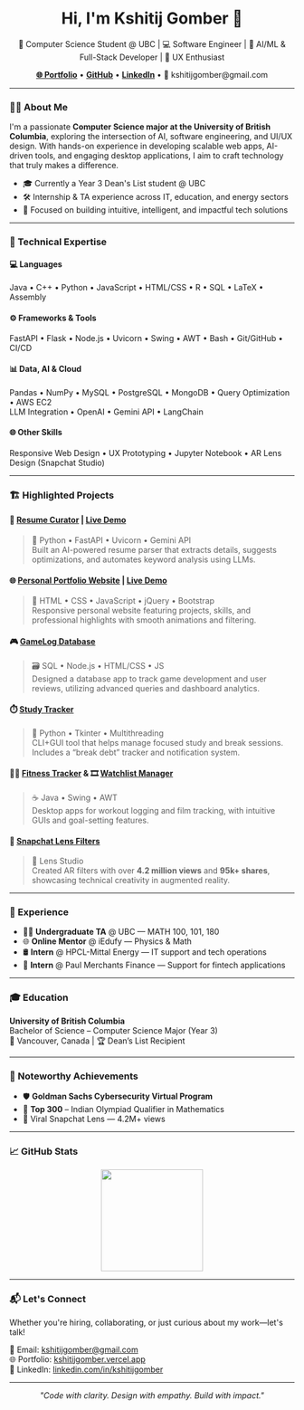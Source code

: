 <h1 align="center">Hi, I'm Kshitij Gomber 👋</h1>
<p align="center">
  🌟 Computer Science Student @ UBC | 💻 Software Engineer | 🧠 AI/ML & Full-Stack Developer | 🎨 UX Enthusiast  
</p>

<p align="center">
  <a href="https://kshitijgomber.com"><strong>🌐 Portfolio</strong></a> •
  <a href="https://github.com/KshitijGomber"><strong>GitHub</strong></a> •
  <a href="https://linkedin.com/in/kshitijgomber"><strong>LinkedIn</strong></a> •
  📧 kshitijgomber@gmail.com
</p>

---

### 👨‍💻 About Me

I'm a passionate **Computer Science major at the University of British Columbia**, exploring the intersection of AI, software engineering, and UI/UX design. With hands-on experience in developing scalable web apps, AI-driven tools, and engaging desktop applications, I aim to craft technology that truly makes a difference.

- 🎓 Currently a Year 3 Dean's List student @ UBC  
- 🛠️ Internship & TA experience across IT, education, and energy sectors  
- 🚀 Focused on building intuitive, intelligent, and impactful tech solutions

---

### 🧠 Technical Expertise

#### 💻 Languages
Java • C++ • Python • JavaScript • HTML/CSS • R • SQL • LaTeX • Assembly

#### ⚙️ Frameworks & Tools
FastAPI • Flask • Node.js • Uvicorn • Swing • AWT • Bash • Git/GitHub • CI/CD

#### 📊 Data, AI & Cloud
Pandas • NumPy • MySQL • PostgreSQL • MongoDB • Query Optimization • AWS EC2  
LLM Integration • OpenAI • Gemini API • LangChain

#### 🌐 Other Skills
Responsive Web Design • UX Prototyping • Jupyter Notebook • AR Lens Design (Snapchat Studio)

---

### 🏗️ Highlighted Projects

#### 📄 [Resume Curator](https://github.com/KshitijGomber/Resume-Curator) | [Live Demo](https://resume-curator.vercel.app)
> 🧠 Python • FastAPI • Uvicorn • Gemini API  
Built an AI-powered resume parser that extracts details, suggests optimizations, and automates keyword analysis using LLMs.

#### 🌐 [Personal Portfolio Website](https://github.com/KshitijGomber/personal-portfolio) | [Live Demo](https://kshitijgomber.vercel.app)
> 🎨 HTML • CSS • JavaScript • jQuery • Bootstrap  
Responsive personal website featuring projects, skills, and professional highlights with smooth animations and filtering.

#### 🎮 [GameLog Database](https://github.com/KshitijGomber/DatabaseProject)
> 🗃️ SQL • Node.js • HTML/CSS • JS  
Designed a database app to track game development and user reviews, utilizing advanced queries and dashboard analytics.

#### ⏱️ [Study Tracker](https://github.com/KshitijGomber/StudyTracker)
> 🐍 Python • Tkinter • Multithreading  
CLI+GUI tool that helps manage focused study and break sessions. Includes a “break debt” tracker and notification system.

#### 🏋️‍♂️ [Fitness Tracker](https://github.com/KshitijGomber/FitnessTracker) & 🎞️ [Watchlist Manager](https://github.com/KshitijGomber/WatchListManager)
> ☕ Java • Swing • AWT  
Desktop apps for workout logging and film tracking, with intuitive GUIs and goal-setting features.

#### 🤳 [Snapchat Lens Filters](https://github.com/KshitijGomber)
> 🌈 Lens Studio  
Created AR filters with over **4.2 million views** and **95k+ shares**, showcasing technical creativity in augmented reality.

---

### 💼 Experience

- 🧑‍🏫 **Undergraduate TA** @ UBC — MATH 100, 101, 180  
- 🌐 **Online Mentor** @ iEdufy — Physics & Math  
- 🛢️ **Intern** @ HPCL-Mittal Energy — IT support and tech operations  
- 🏦 **Intern** @ Paul Merchants Finance — Support for fintech applications  

---

### 🎓 Education

**University of British Columbia**  
Bachelor of Science – Computer Science Major (Year 3)  
📍 Vancouver, Canada | 🏆 Dean’s List Recipient

---

### 🏅 Noteworthy Achievements

- 🛡️ **Goldman Sachs Cybersecurity Virtual Program**  
- 🧠 **Top 300** – Indian Olympiad Qualifier in Mathematics  
- 🤳 Viral Snapchat Lens — 4.2M+ views

---

### 📈 GitHub Stats

<p align="center">
  <img src="https://github-readme-stats.vercel.app/api/top-langs/?username=KshitijGomber&layout=compact&theme=dracula" height="180"/>
</p>

---

### 📬 Let's Connect

Whether you're hiring, collaborating, or just curious about my work—let's talk!

📧 Email: [kshitijgomber@gmail.com](mailto:kshitijgomber@gmail.com)  
🌐 Portfolio: [kshitijgomber.vercel.app](https://kshitijgomber.com)  
🔗 LinkedIn: [linkedin.com/in/kshitijgomber](https://linkedin.com/in/kshitijgomber)

---

<p align="center">
  <i>"Code with clarity. Design with empathy. Build with impact."</i>  
</p>
